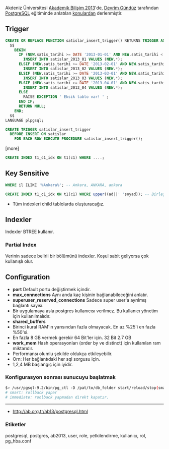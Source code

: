 Akdeniz Üniversitesi [Akademik Bilişim 2013](http://ab2013.akdeniz.edu.tr/)'de, [Devrim Gündüz](http://www.gunduz.org) tarafından [PostgreSQL](http://www.postgresql.org/) eğitiminde anlatılan [konulardan](http://ab.org.tr/ab13/postgresql.html) derlenmiştir.

## Trigger

```sql
CREATE OR REPLACE FUNCTION satislar_insert_trigger() RETURNS TRIGGER AS 
  $$ 
    BEGIN 
      IF (NEW.satis_tarihi >= DATE '2013-01-01' AND NEW.satis_tarihi < DATE '2013-02-01' ) THEN 
        INSERT INTO satislar_2013_01 VALUES (NEW.*); 
      ELSIF (NEW.satis_tarihi >= DATE '2013-02-01' AND NEW.satis_tarihi < DATE '2013-03-01' ) THEN 
        INSERT INTO satislar_2013_02 VALUES (NEW.*); 
      ELSIF (NEW.satis_tarihi >= DATE '2013-03-01' AND NEW.satis_tarihi < DATE '2013-04-01' ) THEN 
        INSERT INTO satislar_2013_03 VALUES (NEW.*); 
      ELSIF (NEW.satis_tarihi >= DATE '2013-04-01' AND NEW.satis_tarihi < DATE '2013-05-01' ) THEN 
        INSERT INTO satislar_2013_04 VALUES (NEW.*); 
      ELSE 
        RAISE EXCEPTION ' Eksik tablo var! ' ; 
      END IF; 
      RETURN NULL; 
    END; 
  $$ 
LANGUAGE plpgsql;

CREATE TRIGGER satislar_insert_trigger
  BEFORE INSERT ON satislar 
    FOR EACH ROW EXECUTE PROCEDURE satislar_insert_trigger();

```

[more]

```sql
CREATE INDEX t1_c1_idx ON t1(c1) WHERE ....;
```

## Key Sensitive
```sql
WHERE il ILIKE '%Ankara%'; -- Ankara, ANKARA, ankara

CREATE INDEX t1_c1_idx ON t1(c1) WHERE upper((ad||' 'soyad)); -- Birleştirip indexler.
```

* Tüm indexleri child tablolarda oluşturacağız.

## Indexler
Indexler BTREE kullanır.

### Partial Index
Verinin sadece belirli bir bölümünü indexler. Koşul sabit geliyorsa çok kullanışlı olur.

## Configuration

* **port** Default portu değiştirmek içindir.
* **max_connections** Aynı anda kaç kişinin bağlanabileceğini anlatır.
* **superuser_reserved_connections** Sadece super user'a ayrılmış bağlantı sayısı.
 * Bir uygulamaya asla postgres kullanıcısı verilmez. Bu kullanıcı yönetim için kullanılmalıdır.
* **shared_buffers** 
 * Birinci kural RAM'ın yarısından fazla olmayacak. En az %25'i en fazla %50'si.
 * En fazla 8 GB vermek gerekir 64 Bit'ler için. 32 Bit 2.7 GB
* **work_mem** Hash operasyonları (order by ve distinct) için kullanılan ram miktarıdır. 
 * Performansı olumlu şekilde oldukça etkileyebilir.
 * Orn: Her bağlantıdaki her sql sorgusu için.
 * 1,2,4 MB başlangıç için iyidir.

### Konfigurasyon sonrası sunucuyu başlatmak
```bash
$> /usr/pgsql-9.2/bin/pg_ctl -D /pat/to/db_folder start/reload/stop(smart, fast, immediate)/start
# smart: rollback yapar
# immediate: roolback yapmadan direkt kapatır.
```

---
* http://ab.org.tr/ab13/postgresql.html

### Etiketler
postgresql, postgres, ab2013, user, role, yetkilendirme, kullanıcı, rol, pg_hba.conf